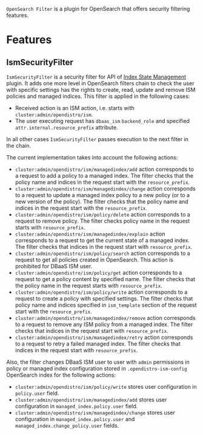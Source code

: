 `OpenSearch Filter` is a plugin for OpenSearch that offers security filtering features.

# Features

## IsmSecurityFilter

`IsmSecurityFilter` is a security filter for API of [Index State Management](https://opensearch.org/docs/latest/im-plugin/ism/index/) plugin. It adds one more level in 
OpenSearch filters chain to check the user with specific settings has the rights to create, read, update and remove ISM policies and managed indices. This filter is applied in the following cases:

* Received action is an ISM action, i.e. starts with `cluster:admin/opendistro/ism`.
* The user executing request has `dbaas_ism` `backend_role` and specified `attr.internal.resource_prefix` attribute.

In all other cases `IsmSecurityFilter` passes execution to the next filter in the chain.

The current implementation takes into account the following actions:

* `cluster:admin/opendistro/ism/managedindex/add` action corresponds to a request to add a policy to a managed index. 
The filter checks that the policy name and indices in the request start with the `resource_prefix`.
* `cluster:admin/opendistro/ism/managedindex/change` action corresponds to a request to update a managed index policy to
a new policy (or to a new version of the policy). The filter checks that the policy name and indices in the request start with the `resource_prefix`.
* `cluster:admin/opendistro/ism/policy/delete` action corresponds to a request to remove policy. The filter checks 
policy name in the request starts with `resource_prefix`.
* `cluster:admin/opendistro/ism/managedindex/explain` action corresponds to a request to get the current state of a 
managed index. The filter checks that indices in the request start with `resource_prefix`.
* `cluster:admin/opendistro/ism/policy/search` action corresponds to a request to get all policies created in 
OpenSearch. This action is prohibited for DBaaS ISM user.
* `cluster:admin/opendistro/ism/policy/get` action corresponds to a request to get a policy content by specified name. 
The filter checks that the policy name in the request starts with `resource_prefix`.
* `cluster:admin/opendistro/ism/policy/write` action corresponds to a request to create a policy with specified 
settings. The filter checks that policy name and indices specified in `ism_template` section of the request start with the `resource_prefix`.
* `cluster:admin/opendistro/ism/managedindex/remove` action corresponds to a request to remove any ISM policy from a 
managed index. The filter checks that indices in the request start with `resource_prefix`.
* `cluster:admin/opendistro/ism/managedindex/retry` action corresponds to a request to retry a failed managed index. 
The filter checks that indices in the request start with `resource_prefix`.

Also, the filter changes DBaaS ISM user to user with `admin` permissions in policy or managed index configuration stored in `.opendistro-ism-config` OpenSearch index for the following actions:

* `cluster:admin/opendistro/ism/policy/write` stores user configuration in `policy.user` field.
* `cluster:admin/opendistro/ism/managedindex/add` stores user configuration in `managed_index.policy.user` field.
* `cluster:admin/opendistro/ism/managedindex/change` stores user configuration in `managed_index.policy.user` and 
`managed_index.change_policy.user` fields.
